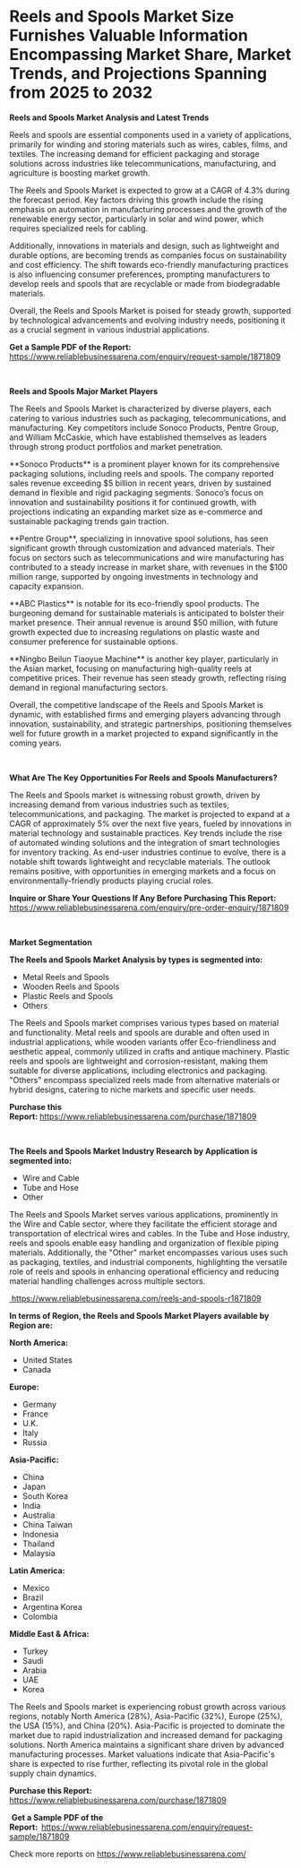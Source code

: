 <p><h1>Reels and Spools Market Size Furnishes Valuable Information Encompassing Market Share, Market Trends, and Projections Spanning from 2025 to 2032</h1></p><p><strong>Reels and Spools Market Analysis and Latest Trends</strong></p>
<p><p>Reels and spools are essential components used in a variety of applications, primarily for winding and storing materials such as wires, cables, films, and textiles. The increasing demand for efficient packaging and storage solutions across industries like telecommunications, manufacturing, and agriculture is boosting market growth. </p><p>The Reels and Spools Market is expected to grow at a CAGR of 4.3% during the forecast period. Key factors driving this growth include the rising emphasis on automation in manufacturing processes and the growth of the renewable energy sector, particularly in solar and wind power, which requires specialized reels for cabling. </p><p>Additionally, innovations in materials and design, such as lightweight and durable options, are becoming trends as companies focus on sustainability and cost efficiency. The shift towards eco-friendly manufacturing practices is also influencing consumer preferences, prompting manufacturers to develop reels and spools that are recyclable or made from biodegradable materials. </p><p>Overall, the Reels and Spools Market is poised for steady growth, supported by technological advancements and evolving industry needs, positioning it as a crucial segment in various industrial applications.</p></p>
<p><strong>Get a Sample PDF of the Report:&nbsp;</strong> <a href="https://www.reliablebusinessarena.com/enquiry/request-sample/1871809?utm_campaign=2106&utm_medium=2&utm_source=Github&utm_content=ia&utm_term=16022025&utm_id=reels-and-spools">https://www.reliablebusinessarena.com/enquiry/request-sample/1871809</a></p>
<p>&nbsp;</p>
<p><strong>Reels and Spools Major Market Players</strong></p>
<p><p>The Reels and Spools Market is characterized by diverse players, each catering to various industries such as packaging, telecommunications, and manufacturing. Key competitors include Sonoco Products, Pentre Group, and William McCaskie, which have established themselves as leaders through strong product portfolios and market penetration.</p><p>**Sonoco Products** is a prominent player known for its comprehensive packaging solutions, including reels and spools. The company reported sales revenue exceeding $5 billion in recent years, driven by sustained demand in flexible and rigid packaging segments. Sonoco’s focus on innovation and sustainability positions it for continued growth, with projections indicating an expanding market size as e-commerce and sustainable packaging trends gain traction.</p><p>**Pentre Group**, specializing in innovative spool solutions, has seen significant growth through customization and advanced materials. Their focus on sectors such as telecommunications and wire manufacturing has contributed to a steady increase in market share, with revenues in the $100 million range, supported by ongoing investments in technology and capacity expansion.</p><p>**ABC Plastics** is notable for its eco-friendly spool products. The burgeoning demand for sustainable materials is anticipated to bolster their market presence. Their annual revenue is around $50 million, with future growth expected due to increasing regulations on plastic waste and consumer preference for sustainable options.</p><p>**Ningbo Beilun Tiaoyue Machine** is another key player, particularly in the Asian market, focusing on manufacturing high-quality reels at competitive prices. Their revenue has seen steady growth, reflecting rising demand in regional manufacturing sectors.</p><p>Overall, the competitive landscape of the Reels and Spools Market is dynamic, with established firms and emerging players advancing through innovation, sustainability, and strategic partnerships, positioning themselves well for future growth in a market projected to expand significantly in the coming years.</p></p>
<p>&nbsp;</p>
<p><strong>What Are The Key Opportunities For Reels and Spools Manufacturers?</strong></p>
<p><p>The Reels and Spools market is witnessing robust growth, driven by increasing demand from various industries such as textiles, telecommunications, and packaging. The market is projected to expand at a CAGR of approximately 5% over the next five years, fueled by innovations in material technology and sustainable practices. Key trends include the rise of automated winding solutions and the integration of smart technologies for inventory tracking. As end-user industries continue to evolve, there is a notable shift towards lightweight and recyclable materials. The outlook remains positive, with opportunities in emerging markets and a focus on environmentally-friendly products playing crucial roles.</p></p>
<p><strong>Inquire or Share Your Questions If Any Before Purchasing This Report:</strong> <a href="https://www.reliablebusinessarena.com/enquiry/pre-order-enquiry/1871809?utm_campaign=2106&utm_medium=2&utm_source=Github&utm_content=ia&utm_term=16022025&utm_id=reels-and-spools">https://www.reliablebusinessarena.com/enquiry/pre-order-enquiry/1871809</a></p>
<p>&nbsp;</p>
<p><strong>Market Segmentation</strong></p>
<p><strong>The Reels and Spools Market Analysis by types is segmented into:</strong></p>
<p><ul><li>Metal Reels and Spools</li><li>Wooden Reels and Spools</li><li>Plastic Reels and Spools</li><li>Others</li></ul></p>
<p><p>The Reels and Spools market comprises various types based on material and functionality. Metal reels and spools are durable and often used in industrial applications, while wooden variants offer Eco-friendliness and aesthetic appeal, commonly utilized in crafts and antique machinery. Plastic reels and spools are lightweight and corrosion-resistant, making them suitable for diverse applications, including electronics and packaging. "Others" encompass specialized reels made from alternative materials or hybrid designs, catering to niche markets and specific user needs.</p></p>
<p><strong>Purchase this Report:&nbsp;</strong><a href="https://www.reliablebusinessarena.com/purchase/1871809?utm_campaign=2106&utm_medium=2&utm_source=Github&utm_content=ia&utm_term=16022025&utm_id=reels-and-spools">https://www.reliablebusinessarena.com/purchase/1871809</a></p>
<p>&nbsp;</p>
<p><strong>The Reels and Spools Market Industry Research by Application is segmented into:</strong></p>
<p><ul><li>Wire and Cable</li><li>Tube and Hose</li><li>Other</li></ul></p>
<p><p>The Reels and Spools Market serves various applications, prominently in the Wire and Cable sector, where they facilitate the efficient storage and transportation of electrical wires and cables. In the Tube and Hose industry, reels and spools enable easy handling and organization of flexible piping materials. Additionally, the "Other" market encompasses various uses such as packaging, textiles, and industrial components, highlighting the versatile role of reels and spools in enhancing operational efficiency and reducing material handling challenges across multiple sectors.</p></p>
<p><a href="https://www.reliablebusinessarena.com/reels-and-spools-r1871809?utm_campaign=2106&utm_medium=2&utm_source=Github&utm_content=ia&utm_term=16022025&utm_id=reels-and-spools">&nbsp;https://www.reliablebusinessarena.com/reels-and-spools-r1871809</a></p>
<p><strong>In terms of Region, the Reels and Spools Market Players available by Region are:</strong></p>
<p>
    <p> <strong> North America: </strong>
        <ul>
            <li>United States</li>
            <li>Canada</li>
        </ul>
        </p> 
    <p> <strong> Europe: </strong>
        <ul>
            <li>Germany</li>
            <li>France</li>
            <li>U.K.</li>
            <li>Italy</li>
            <li>Russia</li>
        </ul>
        </p> 
    <p> <strong> Asia-Pacific: </strong>
        <ul>
            <li>China</li>
            <li>Japan</li>
            <li>South Korea</li>
            <li>India</li>
            <li>Australia</li>
            <li>China Taiwan</li>
            <li>Indonesia</li>
            <li>Thailand</li>
            <li>Malaysia</li>
        </ul>
        </p> 
    <p> <strong> Latin America: </strong>
        <ul>
            <li>Mexico</li>
            <li>Brazil</li>
            <li>Argentina Korea</li>
            <li>Colombia</li>
        </ul>
        </p> 
    <p> <strong> Middle East & Africa: </strong>
        <ul>
            <li>Turkey</li>
            <li>Saudi</li>
            <li>Arabia</li>
            <li>UAE</li>
            <li>Korea</li>
        </ul>
    </p>
    </p>
<p><p>The Reels and Spools market is experiencing robust growth across various regions, notably North America (28%), Asia-Pacific (32%), Europe (25%), the USA (15%), and China (20%). Asia-Pacific is projected to dominate the market due to rapid industrialization and increased demand for packaging solutions. North America maintains a significant share driven by advanced manufacturing processes. Market valuations indicate that Asia-Pacific's share is expected to rise further, reflecting its pivotal role in the global supply chain dynamics.</p></p>
<p><strong>Purchase this Report: </strong><a href="https://www.reliablebusinessarena.com/purchase/1871809?utm_campaign=2106&utm_medium=2&utm_source=Github&utm_content=ia&utm_term=16022025&utm_id=reels-and-spools">https://www.reliablebusinessarena.com/purchase/1871809</a></p>
<p>&nbsp;<strong>Get a Sample PDF of the Report:&nbsp;&nbsp;</strong><a href="https://www.reliablebusinessarena.com/enquiry/request-sample/1871809?utm_campaign=2106&utm_medium=2&utm_source=Github&utm_content=ia&utm_term=16022025&utm_id=reels-and-spools">https://www.reliablebusinessarena.com/enquiry/request-sample/1871809</a></p>
<p><strong></strong></p>
<p>Check more reports on <a href="https://www.reliablebusinessarena.com/?utm_campaign=2106&utm_medium=2&utm_source=Github&utm_content=ia&utm_term=16022025&utm_id=reels-and-spools">https://www.reliablebusinessarena.com/</a></p>